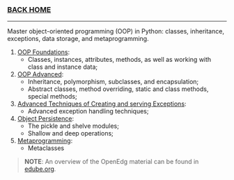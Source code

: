 ### [BACK HOME](../README.md)

---

Master object-oriented programming (OOP) in Python: classes, inheritance, exceptions, data storage, and metaprogramming.

1. [OOP Foundations]():
    - Classes, instances, attributes, methods, as well as working with class and instance data;
2. [OOP Advanced]():
    - Inheritance, polymorphism, subclasses, and encapsulation;
    - Abstract classes, method overriding, static and class methods, special methods;
3. [Advanced Techniques of Creating and serving Exceptions]():
    - Advanced exception handling techniques;
4. [Object Persistence]():
    - The pickle and shelve modules;
    - Shallow and deep operations;
5. [Metaprogramming]():
    - Metaclasses

> __NOTE__: An overview of the OpenEdg material can be found in [edube.org](https://edube.org/study/pcpp1-1).